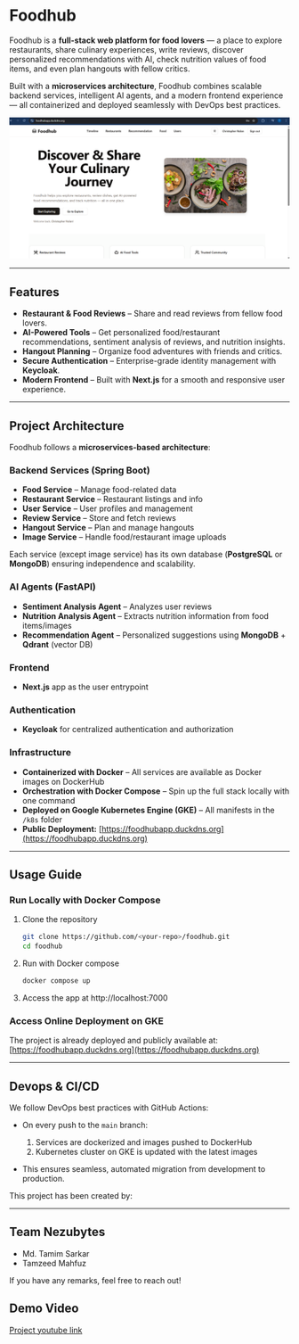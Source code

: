 # Foodhub

Foodhub is a **full-stack web platform for food lovers** — a place to explore restaurants, share culinary experiences, write reviews, discover personalized recommendations with AI, check nutrition values of food items, and even plan hangouts with fellow critics.  

Built with a **microservices architecture**, Foodhub combines scalable backend services, intelligent AI agents, and a modern frontend experience — all containerized and deployed seamlessly with DevOps best practices.  

![Landing Page](./landing-page.png)

---

## Features
- **Restaurant & Food Reviews** – Share and read reviews from fellow food lovers.  
- **AI-Powered Tools** – Get personalized food/restaurant recommendations, sentiment analysis of reviews, and nutrition insights.  
- **Hangout Planning** – Organize food adventures with friends and critics.  
- **Secure Authentication** – Enterprise-grade identity management with **Keycloak**.  
- **Modern Frontend** – Built with **Next.js** for a smooth and responsive user experience.  

---

## Project Architecture

Foodhub follows a **microservices-based architecture**:  

### Backend Services (Spring Boot)
- **Food Service** – Manage food-related data  
- **Restaurant Service** – Restaurant listings and info  
- **User Service** – User profiles and management  
- **Review Service** – Store and fetch reviews  
- **Hangout Service** – Plan and manage hangouts  
- **Image Service** – Handle food/restaurant image uploads  

Each service (except image service) has its own database (**PostgreSQL** or **MongoDB**) ensuring independence and scalability.  

### AI Agents (FastAPI)
- **Sentiment Analysis Agent** – Analyzes user reviews  
- **Nutrition Analysis Agent** – Extracts nutrition information from food items/images  
- **Recommendation Agent** – Personalized suggestions using **MongoDB** + **Qdrant** (vector DB)  

### Frontend
- **Next.js** app as the user entrypoint  

### Authentication
- **Keycloak** for centralized authentication and authorization  

### Infrastructure
- **Containerized with Docker** – All services are available as Docker images on DockerHub  
- **Orchestration with Docker Compose** – Spin up the full stack locally with one command  
- **Deployed on Google Kubernetes Engine (GKE)** – All manifests in the `/k8s` folder  
- **Public Deployment:** [https://foodhubapp.duckdns.org](https://foodhubapp.duckdns.org)  

---

## Usage Guide

### Run Locally with Docker Compose
1. Clone the repository  
   ```bash
   git clone https://github.com/<your-repo>/foodhub.git
   cd foodhub
   ```
2. Run with Docker compose
    ```bash
    docker compose up
    ```
3. Access the app at  http://localhost:7000

### Access Online Deployment on GKE
The project is already deployed and publicly available at:
 [https://foodhubapp.duckdns.org](https://foodhubapp.duckdns.org)

---
 ## Devops & CI/CD
 We follow DevOps best practices with GitHub Actions:
 - On every push to the `main` branch:

    1. Services are dockerized and images pushed to DockerHub
    2. Kubernetes cluster on GKE is updated with the latest images
- This ensures seamless, automated migration from development to production.

This project has been created by:

---
## Team Nezubytes
- Md. Tamim Sarkar
- Tamzeed Mahfuz

If you have any remarks, feel free to reach out!

## Demo Video
[Project youtube link](https://youtu.be/NxZBAfyFvio)



